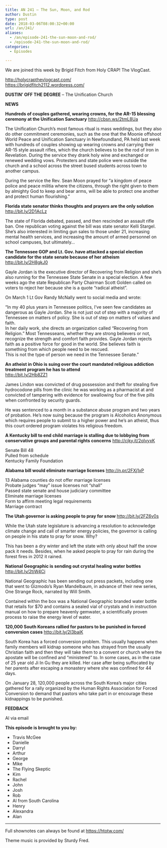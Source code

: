 ```yaml
---
title: AN 241 – The Sun, Moon, and Rod
author: Dustin
type: post
date: 2018-03-06T08:00:32+00:00
url: /an/241/
aliases:
  - /an/episode-241-the-sun-moon-and-rod/
  - /episode-241-the-sun-moon-and-rod/
categories:
  - Episodes

---
```

<div id="buzzsprout-player-10552868"></div><script src="https://www.buzzsprout.com/1983601/10552868-episode-241-the-sun-moon-and-rod.js?container_id=buzzsprout-player-10552868&player=small" type="text/javascript" charset="utf-8"></script>
  
We are joined this week by Brigid Fitch from Holy CRAP! The VlogCast.  

<!--more-->

<http://holycrapthevlogcast.com/>  
<https://brigidfitch2112.wordpress.com/>

**DUSTIN’ OFF THE DEGREE** &#8211; The Unification Church

**NEWS**

**Hundreds of couples gathered, wearing crowns, for the AR-15 blessing ceremony at the Unification Sanctuary** <a href="http://cbsn.ws/2tmL8Ua" target="_blank" rel="noopener">http://cbsn.ws/2tmL8Ua</a>

The Unification Church’s most famous ritual is mass weddings, but they also do other commitment ceremonies, such as the one that the Moonie offshoot World Peace and Unification Sanctuary in Newfoundland, PA held last week with hundreds of couples showing up wearing crowns and carrying their AR-15 style assault rifles, which the church believes to be the rod of iron in Revelation. During the service they drank holy wine and exchanged or renewed wedding vows. Protesters and state police were outside the church and a school across the street bused students across town to another campus.

During the service the Rev. Sean Moon prayed for “a kingdom of peace police and peace militia where the citizens, through the right given to them by almighty God to keep and bear arms, will be able to protect one another and protect human flourishing.&#8221;

**Florida state senator thinks thoughts and prayers are the only solution** <a href="http://bit.ly/2D1AcLz" target="_blank" rel="noopener">http://bit.ly/2D1AcLz</a>

The state of Florida debated, passed, and then rescinded an assault rifle ban. One republican voting against the bill was state senator Kelli Stargel. She’s also interested in limiting gun sales to those under 21, increasing mental health services, and increasing the amount of armed personnel on school campuses, but ultimately…

**The Tennessee GOP and Lt. Gov. have attacked a special election candidate for the state senate because of her atheism** <a href="http://bit.ly/2H8gkJ0" target="_blank" rel="noopener">http://bit.ly/2H8gkJ0</a>

Gayle Jordan is the executive director of Recovering from Religion and she’s also running for the Tennessee State Senate in a special election. A few weeks ago the state Republican Party Chairman Scott Golden called on voters to reject her because she is a quote “radical atheist”.

On March 1 Lt Gov Randy McNally went to social media and wrote:

&#8220;In my 40 plus years in Tennessee politics, I’ve seen few candidates as dangerous as Gayle Jordan. She is not just out of step with a majority of Tennessee on matters of policy. She is out of step on matters of values and faith.  
In her daily work, she directs an organization called “Recovering from Religion.” Most Tennesseans, whether they are strong believers or not, recognize the strength and comfort faith provides. Gayle Jordan rejects faith as a positive force for good in the world. She believes faith is something from which people need to be rescued.  
This is not the type of person we need in the Tennessee Senate.&#8221;

**An atheist in Ohio is suing over the court mandated religious addiction treatment program he has to attend**  
<a href="http://bit.ly/2Hb8ZZ1" target="_blank" rel="noopener">http://bit.ly/2Hb8ZZ1</a>

James Lindon was convicted of drug possession and theft for stealing five hydrocodone pills from the clinic he was working as a pharmacist at and convicted of tampering with evidence for swallowing four of the five pills when confronted by security guards.

He was sentenced to a month in a substance abuse program and two years of probation. He’s now suing because the program is Alcoholics Anonymous which requires people to submit to a higher power and he’s an atheist, thus this court ordered program violates his religious freedom.

**A Kentucky bill to end child marriage is stalling due to lobbying from conservative groups and parental rights concerns** <a href="http://cjky.it/2oIvyxK" target="_blank" rel="noopener">http://cjky.it/2oIvyxK</a>

Senate Bill 48  
Pulled from schedule  
Kentucky Family Foundation

**Alabama bill would eliminate marriage licenses** <a href="http://n.pr/2FXj1xP" target="_blank" rel="noopener">http://n.pr/2FXj1xP</a>

13 Alabama counties do not offer marriage licenses  
Probate judges “may” issue licenses not “shall”  
Passed state senate and house judiciary committee  
Eliminate marriage licenses  
Form to affirm meeting legal requirements  
Marriage contract

**The Utah governor is asking people to pray for snow** <a href="http://bit.ly/2FZ6v0s" target="_blank" rel="noopener">http://bit.ly/2FZ6v0s</a>

While the Utah state legislature is advancing a resolution to acknowledge climate change and call of smarter energy policies, the governor is calling on people in his state to pray for snow. Why?

This has been a dry winter and left the state with only about half the snow pack it needs. Besides, when he asked people to pray for rain during the forest fires in 2012 it rained.

**National Geographic is sending out crystal healing water bottles** <a href="http://bit.ly/2tjW4Ci" target="_blank" rel="noopener">http://bit.ly/2tjW4Ci</a>

National Geographic has been sending out press packets, including one that went to Gizmodo’s Ryan Mandelbaum, in advance of their new series, One Strange Rock, narrated by Will Smith.

Contained within the box was a National Geographic branded water bottle that retails for $70 and contains a sealed vial of crystals and in instruction manual on how to prepare heavenly gemwater, a scientifically proven process to raise the energy level of water.

**120,000 South Koreans rallied for pastors to be punished in forced conversion cases** <a href="http://bit.ly/2I3baiK" target="_blank" rel="noopener">http://bit.ly/2I3baiK</a>

South Korea has a forced conversion problem. This usually happens when family members will kidnap someone who has strayed from the usually Christian faith and then they will take them to a convent or church where the apostate will be confined and “ministered” to. In some cases, as in the case of 25 year old Ji In Gu they are killed. Her case after being suffocated by her parents after escaping a monastery where she was confined for 44 days.

On January 28, 120,000 people across the South Korea’s major cities gathered for a rally organized by the Human Rights Association for Forced Conversion to demand that pastors who take part in or encourage these kidnappings to be punished.

**FEEDBACK**

Al via email

**This episode is brought to you by:**

* Travis McGee  
* Danielle  
* Darryl  
* Arthur  
* George  
* Mike  
* The Flying Skeptic  
* Kim  
* Rachel  
* John  
* Josh  
* Rob  
* Al from South Carolina  
* Henry  
* Alexandra  
* Alan

<hr width="500" />

Full shownotes can always be found at <https://htotw.com/>  

Theme music is provided by Sturdy Fred.